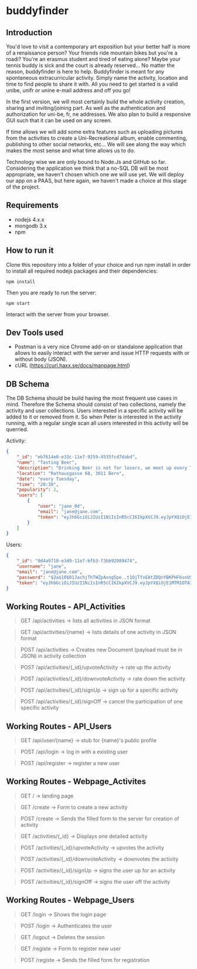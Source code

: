 # buddyfinder

## Introduction

You'd love to visit a contemporary art exposition but your better half is more of a renaissance person? Your friends ride mountain bikes but you're a roadi? You're an erasmus student and tired of eating alone? Maybe your tennis buddy is sick and the court is already reserved... No matter the reason, buddyfinder is here to help. Buddyfinder is meant for any spontaneous extracurricular activity. Simply name the activity, location and time to find people to share it with. All you need to get started is a valid unibe, unifr or unine e-mail address and off you go!

In the first version, we will most certainly build the whole activity creation, sharing and inviting/joining part. As well as the authentication and authorization for uni-be, fr, ne addresses. We also plan to build a responsive GUI such that it can be used on any screen.

If time allows we will add some extra features such as uploading pictures from the activities to create a Uni-Recreational album, enable commenting, publishing to other social networks, etc... We will see along the way which makes the most sense and what time allows us to do.

Technology wise we are only bound to Node.Js and GitHub so far. Considering the application we think that a no-SQL DB will be most appropriate, we haven't chosen which one we will use yet. We will deploy our app on a PAAS, but here again, we haven't made a choice at this stage of the project.

## Requirements

- nodejs 4.x.x
- mongodb 3.x
- npm

## How to run it

Clone this repository into a folder of your choice and run npm install in order to install all required nodejs packages
and their dependencies:

	npm install

Then you are ready to run the server:

	npm start

Interact with the server from your browser.

## Dev Tools used

- Postman is a very nice Chrome add-on or standalone application that allows to easily interact with the server and
issue HTTP requests with or without body (JSON).
- cURL (https://curl.haxx.se/docs/manpage.html)

## DB Schema

The DB Schema should be build having the most frequent use cases in mind. Therefore the Schema should consist of two
collections, namely the activity and user collections. Users interested in a specific activity will be added to it
or removed from it. So when Peter is interested in the activity running, with a regular single scan all users interested
in this activity will be querried.

Activity:

```json
{
    "_id": "eb7614e0-e32c-11e7-9259-4535fcd7dabd",
    "name": "Tasting Beer",
    "description": "Drinking Beer is not for losers, we meet up every Tuesday at the Trappist and taste their new beers. We discuss them and quite often the owner joins us and shares his amazing knowledge about this art of making and drinking beer.",
    "location": "Rathausgasse 68, 3011 Bern",
    "date": "every Tuesday",
    "time": "20:30",
    "popularity": 2,
    "users": [
        {
            "user": "jane_0d",
            "email": "jane@jane.com",
            "token": "eyJhbGciOiJIUzI1NiIsInR5cCI6IkpXVCJ9.eyJpYXQiOjE1MTM1OTA3MDJ9.EsQ1dDmfHse0zrwCmU5Y3fzMIDAoh7MHvc6hBS9L_zU"
        }
    ]
}
```

Users:
```json
{
    "_id": "0d4a9710-e3d9-11e7-bfb3-f3bb92089474",
    "username": "jane",
    "email": "jane@jane.com",
    "password": "$2a$10$01JachjThTWZpAxng5pe..t1OjTfvEAtZDQnYBKPHF6snUSm/E7y6",
    "token": "eyJhbGciOiJIUzI1NiIsInR5cCI6IkpXVCJ9.eyJpYXQiOjE1MTM1OTA3MDJ9.EsQ1dDmfHse0zrwCmU5Y3fzMIDAoh7MHvc6hBS9L_zU"
}
```

## Working Routes - API_Activities

  > GET /api/activities -> lists all activities in JSON format
  
  > GET /api/activities/{name} -> lists details of one activity in JSON format
  
  > POST /api/activities -> Creates new Document (payload must be in JSON) in activity collection
  
  > POST /api/activities/{_id}/upvoteActivity -> rate up the activity
  
  > POST /api/activities/{_id}/downvoteActivity -> rate down the activity
  
  > POST /api/activities/{_id}/signUp -> sign up for a specific activity
  
  > POST /api/activities/{_id}/signOff -> cancel the participation of one specific activity
  

## Working Routes - API_Users
  
  > GET /api/user/{name} -> stub for {name}'s public profile
  
  > POST /api/login -> log in with a existing user
  
  > POST /api/register -> register a new user

  
## Working Routes - Webpage_Activites

  > GET / -> landing page
  
  > GET /create -> Form to create a new activity
   
  > POST /create -> Sends the filled form to the server for creation of activity
  
  > GET /activities/{_id} -> Displays one detailed activity
  
  > POST /activities/{_id}/upvoteActivity -> upvotes the activity
  
  > POST /activities/{_id}/downvoteActivity -> downvotes the activity
  
  > POST /activities/{_id}/signUp -> signs the user up for an activity
  
  > POST /activities/{_id}/signOff -> signs the user off the activity
  

## Working Routes - Webpage_Users
  
  > GET /login -> Shows the login page
  
  > POST /login -> Authenticates the user
  
  > GET /logout -> Deletes the session
  
  > GET /registe -> Form to register new user
  
  > POST /registe -> Sends the filled form for registration
  
 
  
